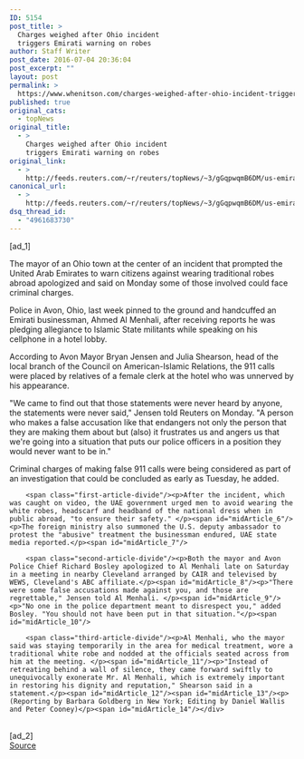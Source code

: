 ```yaml
---
ID: 5154
post_title: >
  Charges weighed after Ohio incident
  triggers Emirati warning on robes
author: Staff Writer
post_date: 2016-07-04 20:36:04
post_excerpt: ""
layout: post
permalink: >
  https://www.whenitson.com/charges-weighed-after-ohio-incident-triggers-emirati-warning-on-robes/
published: true
original_cats:
  - topNews
original_title:
  - >
    Charges weighed after Ohio incident
    triggers Emirati warning on robes
original_link:
  - >
    http://feeds.reuters.com/~r/reuters/topNews/~3/gGqpwqmB6DM/us-emirates-usa-arrest-idUSKCN0ZK1ZZ
canonical_url:
  - >
    http://feeds.reuters.com/~r/reuters/topNews/~3/gGqpwqmB6DM/us-emirates-usa-arrest-idUSKCN0ZK1ZZ
dsq_thread_id:
  - "4961683730"
---
```

 [ad_1]
<br><div id="articleText">
<span id="midArticle_start"/>

<span id="midArticle_0"/><span class="focusParagraph" readability="4"><p><span class="articleLocatio&lt;/span&gt;n">The mayor of an Ohio town at the center of an incident that prompted the United Arab Emirates to warn citizens against wearing traditional robes abroad apologized and said on Monday some of those involved could face criminal charges.</span></p></span><span id="midArticle_1"/><p>Police in Avon, Ohio, last week pinned to the ground and handcuffed an Emirati businessman, Ahmed Al Menhali, after receiving reports he was pledging allegiance to Islamic State militants while speaking on his cellphone in a hotel lobby. </p><span id="midArticle_2"/><p>According to Avon Mayor Bryan Jensen and Julia Shearson, head of the local branch of the Council on American-Islamic Relations, the 911 calls were placed by relatives of a female clerk at the hotel who was unnerved by his appearance.</p><span id="midArticle_3"/><p>"We came to find out that those statements were never heard by anyone, the statements were never said," Jensen told Reuters on Monday. "A person who makes a false accusation like that endangers not only the person that they are making them about but (also) it frustrates us and angers us that we're going into a situation that puts our police officers in a position they would never want to be in." </p><span id="midArticle_4"/><p>Criminal charges of making false 911 calls were being considered as part of an investigation that could be concluded as early as Tuesday, he added.</p><span id="midArticle_5"/>
        
        <span class="first-article-divide"/><p>After the incident, which was caught on video, the UAE government urged men to avoid wearing the white robes, headscarf and headband of the national dress when in public abroad, "to ensure their safety." </p><span id="midArticle_6"/><p>The foreign ministry also summoned the U.S. deputy ambassador to protest the "abusive" treatment the businessman endured, UAE state media reported.</p><span id="midArticle_7"/>
        
        <span class="second-article-divide"/><p>Both the mayor and Avon Police Chief Richard Bosley apologized to Al Menhali late on Saturday in a meeting in nearby Cleveland arranged by CAIR and televised by WEWS, Cleveland's ABC affiliate.</p><span id="midArticle_8"/><p>"There were some false accusations made against you, and those are regrettable," Jensen told Al Menhali. </p><span id="midArticle_9"/><p>"No one in the police department meant to disrespect you," added Bosley. "You should not have been put in that situation."</p><span id="midArticle_10"/>
        
        <span class="third-article-divide"/><p>Al Menhali, who the mayor said was staying temporarily in the area for medical treatment, wore a traditional white robe and nodded at the officials seated across from him at the meeting. </p><span id="midArticle_11"/><p>"Instead of retreating behind a wall of silence, they came forward swiftly to unequivocally exonerate Mr. Al Menhali, which is extremely important in restoring his dignity and reputation," Shearson said in a statement.</p><span id="midArticle_12"/><span id="midArticle_13"/><p> (Reporting by Barbara Goldberg in New York; Editing by Daniel Wallis and Peter Cooney)</p><span id="midArticle_14"/></div>
<br>[ad_2]
<br><a href="http://feeds.reuters.com/~r/reuters/topNews/~3/gGqpwqmB6DM/us-emirates-usa-arrest-idUSKCN0ZK1ZZ">Source </a>
